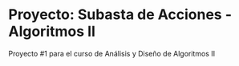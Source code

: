 # Proyecto: Subasta de Acciones - Algoritmos II
Proyecto #1 para el curso de Análisis y Diseño de Algoritmos II
